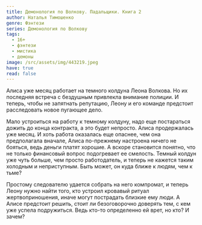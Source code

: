 ```yaml
---
title: Демонология по Волкову. Падальщики. Книга 2
author: Наталья Тимошенко
genre: Фэнтези
series: Демонология по Волкову
tags:
  - 16+
  - фэнтези
  - мистика
  - демоны
image: /src/assets/img/443219.jpeg
have: true
read: false
---
```

Алиса уже месяц работает на темного колдуна Леона Волкова. Но их последняя встреча с бездушным привлекла внимание полиции. И теперь, чтобы не запятнать репутацию, Леону и его команде предстоит расследовать новое пугающее дело.

Мало устроиться на работу к темному колдуну, надо еще постараться дожить до конца контракта, а это будет непросто. Алиса продержалась уже месяц. И хоть работа оказалась еще опаснее, чем она предполагала вначале, Алиса по-прежнему настроена ничего не бояться, ведь деньги платят хорошие. А вскоре становится понятно, что не только финансовый вопрос подогревает ее смелость. Темный колдун уже чуть больше, чем просто работодатель, и теперь не кажется таким холодным и неприступным. Быть может, он куда ближе к людям, чем к тьме?

Простому следователю удается собрать на него компромат, и теперь Леону нужно найти того, кто устроил кровавый ритуал жертвоприношения, иначе могут пострадать близкие ему люди. А Алисе предстоит решить, стоит ли безоговорочно доверять тем, с кем уже успела подружиться. Ведь кто-то определенно ей врет, но кто? И зачем?
